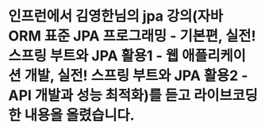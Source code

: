 # 인프런에서 김영한님의 jpa 강의(자바 ORM 표준 JPA 프로그래밍 - 기본편, 실전! 스프링 부트와 JPA 활용1 - 웹 애플리케이션 개발,  실전! 스프링 부트와 JPA 활용2 - API 개발과 성능 최적화)를 듣고 라이브코딩한 내용을 올렸습니다.
